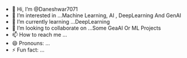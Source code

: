 - 👋 Hi, I’m @Daneshwar7071
- 👀 I’m interested in ...Machine Learning, AI , DeepLearning And GenAI
- 🌱 I’m currently learning ...DeepLearning 
- 💞️ I’m looking to collaborate on ...Some GeaAI Or ML Projects
- 📫 How to reach me ...
- 😄 Pronouns: ...
- ⚡ Fun fact: ...

<!---
Daneshwar7071/Daneshwar7071 is a ✨ special ✨ repository because its `README.md` (this file) appears on your GitHub profile.
You can click the Preview link to take a look at your changes.
--->
